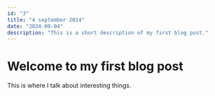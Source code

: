 ```yaml
---
id: "3"
title: "4 september 2024"
date: "2024-09-04"
description: "This is a short description of my first blog post."
---
```


# Welcome to my first blog post

This is where I talk about interesting things.